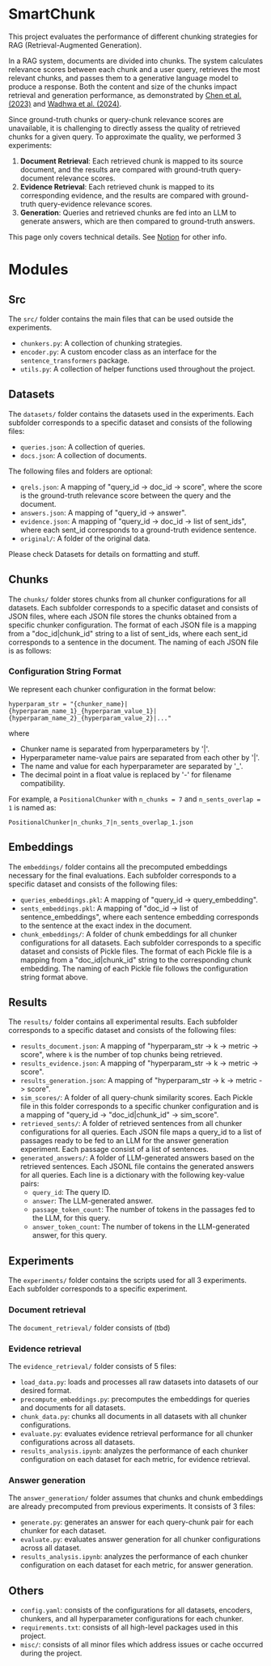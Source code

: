 # SmartChunk
This project evaluates the performance of different chunking strategies for RAG (Retrieval-Augmented Generation).

In a RAG system, documents are divided into chunks. The system calculates relevance scores between each chunk and a user query, retrieves the most relevant chunks, and passes them to a generative language model to produce a response. Both the content and size of the chunks impact retrieval and generation performance, as demonstrated by [Chen et al. (2023)](https://arxiv.org/abs/2312.06648) and [Wadhwa et al. (2024)](https://arxiv.org/abs/2406.12824).

Since ground-truth chunks or query-chunk relevance scores are unavailable, it is challenging to directly assess the quality of retrieved chunks for a given query. To approximate the quality, we performed 3 experiments:
1. **Document Retrieval**: Each retrieved chunk is mapped to its source document, and the results are compared with ground-truth query-document relevance scores.
2. **Evidence Retrieval**: Each retrieved chunk is mapped to its corresponding evidence, and the results are compared with ground-truth query-evidence relevance scores.
3. **Generation**: Queries and retrieved chunks are fed into an LLM to generate answers, which are then compared to ground-truth answers.

This page only covers technical details. See [Notion](https://www.notion.so/vectara/SmartChunk-076aa4f2f2384331a2e2c4a6ea551e0e) for other info.

# Modules
## Src
The `src/` folder contains the main files that can be used outside the experiments.
- `chunkers.py`: A collection of chunking strategies.
- `encoder.py`: A custom encoder class as an interface for the `sentence_transformers` package.
- `utils.py`: A collection of helper functions used throughout the project.

## Datasets
The `datasets/` folder contains the datasets used in the experiments. Each subfolder corresponds to a specific dataset and consists of the following files:
- `queries.json`: A collection of queries.
- `docs.json`: A collection of documents.

The following files and folders are optional:
- `qrels.json`: A mapping of "query_id -> doc_id -> score", where the score is the ground-truth relevance score between the query and the document.
- `answers.json`: A mapping of "query_id -> answer".
- `evidence.json`: A mapping of "query_id -> doc_id -> list of sent_ids", where each sent_id corresponds to a ground-truth evidence sentence.
- `original/`: A folder of the original data.

Please check Datasets for details on formatting and stuff.

## Chunks
The `chunks/` folder stores chunks from all chunker configurations for all datasets. Each subfolder corresponds to a specific dataset and consists of JSON files, where each JSON file stores the chunks obtained from a specific chunker configuration. The format of each JSON file is a mapping from a "doc_id|chunk_id" string to a list of sent_ids, where each sent_id corresponds to a sentence in the document. The naming of each JSON file is as follows:

### Configuration String Format
We represent each chunker configuration in the format below:

```hyperparam_str = "{chunker_name}|{hyperparam_name_1}_{hyperparam_value_1}|{hyperparam_name_2}_{hyperparam_value_2}|..."```

where
- Chunker name is separated from hyperparameters by '|'.
- Hyperparameter name-value pairs are separated from each other by '|'.
- The name and value for each hyperparameter are separated by '_'.
- The decimal point in a float value is replaced by '-' for filename compatibility.

For example, a `PositionalChunker` with `n_chunks = 7` and `n_sents_overlap = 1` is named as:

```PositionalChunker|n_chunks_7|n_sents_overlap_1.json```

## Embeddings
The `embeddings/` folder contains all the precomputed embeddings necessary for the final evaluations. Each subfolder corresponds to a specific dataset and consists of the following files:
- `queries_embeddings.pkl`: A mapping of "query_id -> query_embedding".
- `sents_embeddings.pkl`: A mapping of "doc_id -> list of sentence_embeddings", where each sentence embedding corresponds to the sentence at the exact index in the document.
- `chunk_embeddings/`: A folder of chunk embeddings for all chunker configurations for all datasets. Each subfolder corresponds to a specific dataset and consists of Pickle files. The format of each Pickle file is a mapping from a "doc_id|chunk_id" string to the corresponding chunk embedding. The naming of each Pickle file follows the configuration string format above.

## Results
The `results/` folder contains all experimental results. Each subfolder corresponds to a specific dataset and consists of the following files:
- `results_document.json`: A mapping of "hyperparam_str -> k -> metric -> score", where `k` is the number of top chunks being retrieved.
- `results_evidence.json`: A mapping of "hyperparam_str -> k -> metric -> score".
- `results_generation.json`: A mapping of "hyperparam_str -> k -> metric -> score".
- `sim_scores/`: A folder of all query-chunk similarity scores. Each Pickle file in this folder corresponds to a specific chunker configuration and is a mapping of "query_id -> "doc_id|chunk_id" -> sim_score".
- `retrieved_sents/`: A folder of retrieved sentences from all chunker configurations for all queries. Each JSON file maps a query_id to a list of passages ready to be fed to an LLM for the answer generation experiment. Each passage consist of a list of sentences.
- `generated_answers/`: A folder of LLM-generated answers based on the retrieved sentences. Each JSONL file contains the generated answers for all queries. Each line is a dictionary with the following key-value pairs:
    - `query_id`: The query ID.
    - `answer`: The LLM-generated answer.
    - `passage_token_count`: The number of tokens in the passages fed to the LLM, for this query.
    - `answer_token_count`: The number of tokens in the LLM-generated answer, for this query.

## Experiments
The `experiments/` folder contains the scripts used for all 3 experiments. Each subfolder corresponds to a specific experiment.

### Document retrieval
The `document_retrieval/` folder consists of (tbd)

### Evidence retrieval
The `evidence_retrieval/` folder consists of 5 files:
- `load_data.py`: loads and processes all raw datasets into datasets of our desired format.
- `precompute_embeddings.py`: precomputes the embeddings for queries and documents for all datasets.
- `chunk_data.py`: chunks all documents in all datasets with all chunker configurations.
- `evaluate.py`: evaluates evidence retrieval performance for all chunker configurations across all datasets.
- `results_analysis.ipynb`: analyzes the performance of each chunker configuration on each dataset for each metric, for evidence retrieval.

### Answer generation
The `answer_generation/` folder assumes that chunks and chunk embeddings are already precomputed from previous experiments. It consists of 3 files:
- `generate.py`: generates an answer for each query-chunk pair for each chunker for each dataset.
- `evaluate.py`: evaluates answer generation for all chunker configurations across all dataset.
- `results_analysis.ipynb`: analyzes the performance of each chunker configuration on each dataset for each metric, for answer generation.

## Others
- `config.yaml`: consists of the configurations for all datasets, encoders, chunkers, and all hyperparameter configurations for each chunker.
- `requirements.txt`: consists of all high-level packages used in this project.
- `misc/`: consists of all minor files which address issues or cache occurred during the project.

<!-- ## Replicate
Create a virtual environment (Python 3.10 preferred). Install all the required dependencies via
```
pip install -r requirements.txt
```

Then simply execute `run.py`.
```
python run.py
```

## Customization
### Custom Dataloader
To test on your own data, simply put your dataloader function in `dataloader.py`, add the function call to the `load_data(dataset)` function following the format of the commented lines, and add your dataset name to the `datasets` list in `config.yaml`.

Your custom dataloader function must return the following values:
- `corpus`: A dictionary mapping document IDs to dictionaries. Each sub-dictionary can only have the following 2 mappings:
    - `"title"`: (optional) The title of the document.
    - `"text"`: The document content.
- `queries`: A dictionary mapping query IDs to query strings.
- `qrels`: A dictionary mapping query IDs to corresponding document-score dictionaries. Each document-score dictionary maps document IDs to corresponding document scores. You do NOT need to include all documents in the corpus for each query. Only the relevant ones matter.

The returned values of your dataloading function must strictly follow the [BEIR format](https://github.com/beir-cellar/beir/wiki/Load-your-custom-dataset):
```
corpus = {
    "doc1" : {
        "title": "Albert Einstein",
        "text": "Albert Einstein was a German-born theoretical physicist. who developed the theory of relativity, \
                 one of the two pillars of modern physics (alongside quantum mechanics). His work is also known for \
                 its influence on the philosophy of science. He is best known to the general public for his mass–energy \
                 equivalence formula E = mc2, which has been dubbed 'the world's most famous equation'. He received the 1921 \
                 Nobel Prize in Physics 'for his services to theoretical physics, and especially for his discovery of the law \
                 of the photoelectric effect', a pivotal step in the development of quantum theory."
        },
    "doc2" : {
        "title": "", # Keep title an empty string if not present
        "text": "Wheat beer is a top-fermented beer which is brewed with a large proportion of wheat relative to the amount of \
                 malted barley. The two main varieties are German Weißbier and Belgian witbier; other types include Lambic (made\
                 with wild yeast), Berliner Weisse (a cloudy, sour beer), and Gose (a sour, salty beer)."
    },
}

queries = {
    "q1" : "Who developed the mass-energy equivalence formula?",
    "q2" : "Which beer is brewed with a large proportion of wheat?"
}

qrels = {
    "q1" : {"doc1": 1},
    "q2" : {"doc2": 1},
}
```

### Custom Chunker
To test your custom chunker, simply put your chunker function in `chunkers.py`, and add the chunker name (same as its function name) and its hyperparameter configurations to `config.yaml`.

For structure and readability, if your chunker function depends on other clustering algorithms, please put them in `clusters.py`. If your chunker function depends on other helper functions, please put them in `utils.py`.

Your custom chunker function must meet the following requirements:
1. Each chunker must have the following arguments:
    - `doc (str)`: The document text
    - `doc_id (str)`: The document ID

    Feel free to add kwargs on your own.
2. Each chunker must return the following lists of strings:
    - `texts (List[str])`: The list of chunked texts
    - `ids (List[str])`: The list of chunk IDs
3. Each returned chunk ID must follow the `{doc_id}|{chunk_id}` format.

### Custom Encoder
This projects uses [Langchain](https://python.langchain.com/v0.2/docs/integrations/text_embedding/) to access various embeddings.

To test a new encoder on Langchain, simply add the Langchain embedding to `get_encoder(encoder_name)` in `encoder.py` following the format of the commented lines, and add your encoder name to the `encoders` list in `config.yaml`.

To test your custom encoder that is not on Langchain, please follow [Langchain Custom Embeddings](https://api.python.langchain.com/en/latest/chains/langchain.chains.hyde.base.HypotheticalDocumentEmbedder.html) to create your own encoder class, put it in `encoder.py`, and add it to the `get_encoder(encoder_name)` function, so that the codes can utilize your model smoothly.

### Custom Experiment
To run the experiment with your new configurations, make sure in `config.yaml`:
- Your dataset is in `datasets` list.
- Your encoder is in `encoders` list.
- Your chunker is in `chunkers` list.
- Your hyperparameter configuration is appended at the bottom, following the format of the commented lines.
- Everything you don't need is commented out.

write a loop in the `run.py` following the format of the commented lines. -->